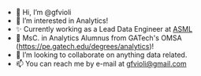 - 👋 Hi, I’m @gfvioli
- 👀 I’m interested in Analytics!
- ✨ Currently working as a Lead Data Engineer at [ASML](www.asml.com)
- 🌱 MsC. in Analytics Alumnus from GATech's OMSA (https://pe.gatech.edu/degrees/analytics)!
- 💞️ I’m looking to collaborate on anything data related.
- 📫 You can reach me by e-mail at gfvioli@gmail.com


<!---
gfvioli/gfvioli is a ✨ special ✨ repository because its `README.md` (this file) appears on your GitHub profile.
You can click the Preview link to take a look at your changes.
--->
